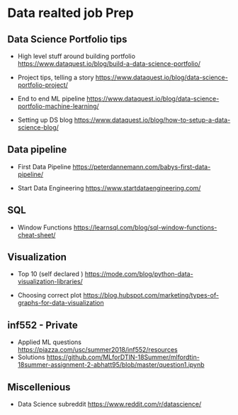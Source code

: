 # Data realted job Prep

## Data Science Portfolio tips 

* High level stuff around building portfolio 
https://www.dataquest.io/blog/build-a-data-science-portfolio/

* Project tips, telling a story 
https://www.dataquest.io/blog/data-science-portfolio-project/

* End to end ML pipeline 
https://www.dataquest.io/blog/data-science-portfolio-machine-learning/

* Setting up DS blog 
https://www.dataquest.io/blog/how-to-setup-a-data-science-blog/

## Data pipeline 

* First Data Pipeline 
https://peterdannemann.com/babys-first-data-pipeline/

* Start Data Engineering 
https://www.startdataengineering.com/

## SQL

* Window Functions
https://learnsql.com/blog/sql-window-functions-cheat-sheet/

## Visualization 

* Top 10 (self declared )
https://mode.com/blog/python-data-visualization-libraries/

* Choosing correct plot 
https://blog.hubspot.com/marketing/types-of-graphs-for-data-visualization

## inf552 - Private

* Applied ML questions 
https://piazza.com/usc/summer2018/inf552/resources
* Solutions 
https://github.com/MLforDTIN-18Summer/mlfordtin-18summer-assignment-2-abhatt95/blob/master/question1.ipynb

## Miscellenious 

* Data Science subreddit 
https://www.reddit.com/r/datascience/

